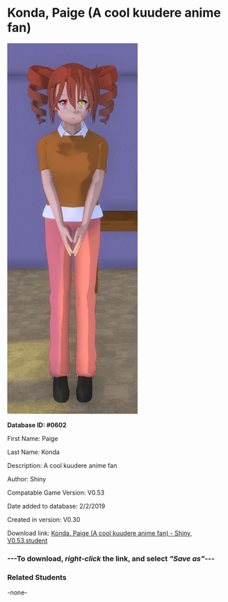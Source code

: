 # Konda, Paige (A cool kuudere anime fan)

<img src="../../Files/Images/Konda, Paige (A cool kuudere anime fan).png" title="Konda, Paige (A cool kuudere anime fan) - Shiny, V0.53">

**Database ID: #0602**

First Name: Paige

Last Name: Konda

Description: A cool kuudere anime fan

Author: Shiny

Compatable Game Version: V0.53

Date added to database: 2/2/2019

Created in version: V0.30

Download link: <a href="https://raw.githubusercontent.com/Arbiter1223/Daigaku-Gurashi-Custom-Students/master/Files/Student%20Files/Konda%2C%20Paige%20(A%20cool%20kuudere%20anime%20fan)%20-%20Shiny%2C%20V0.53.student">Konda, Paige (A cool kuudere anime fan) - Shiny, V0.53.student</a>

### ---**To download, _right-click_ the link, and select _"Save as"_**---

### Related Students

-none-
